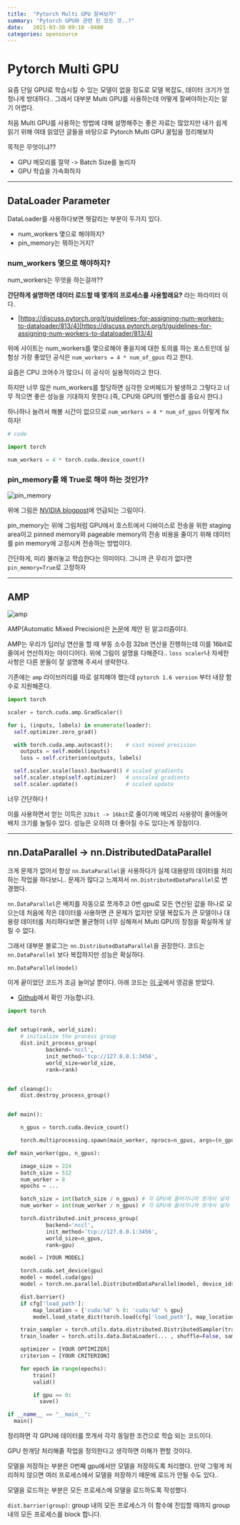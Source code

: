 ```yaml
---
title:  "Pytorch Multi GPU 잘써보자"
summary: "Pytorch GPU와 관련 된 모든 것..?"
date:   2021-03-30 09:10 -0400
categories: opensource
---
```


# Pytorch Multi GPU

요즘 단일 GPU로 학습시킬 수 있는 모델이 없을 정도로 모델 복잡도, 데이터 크기가 엄청나게 방대하다.. 그래서 대부분 Multi GPU를 사용하는데 어떻게 잘써야하는지는 알기 어렵다.

처음 Multi GPU를 사용하는 방법에 대해 설명해주는 좋은 자료는 많았지만 내가 쉽게 읽기 위해 여태 읽었던 글들을 바탕으로 Pytorch Multi GPU 꿀팁을 정리해보자

목적은 무엇이냐??

- GPU 메모리를 절약 -> Batch Size를 늘리자
- GPU 학습을 가속화하자

---

## DataLoader Parameter

DataLoader를 사용하다보면 헷갈리는 부분이 두가지 있다.

- num_workers 몇으로 해야하지?
- pin_memory는 뭐하는거지?

### num_workers 몇으로 해야하지?

num_workers는 무엇을 하는걸까??

**간단하게 설명하면 데이터 로드할 때 몇개의 프로세스를 사용할래요?** 라는 파라미터 이다.

- [https://discuss.pytorch.org/t/guidelines-for-assigning-num-workers-to-dataloader/813/4](https://discuss.pytorch.org/t/guidelines-for-assigning-num-workers-to-dataloader/813/4)

위에 사이트는 num_workers를 몇으로해야 좋을지에 대한 토의를 하는 포스트인데 실험상 가장 좋았던 공식은 `num_workers = 4 * num_of_gpus` 라고 한다.

요즘은 CPU 코어수가 많으니 이 공식이 실용적이라고 한다.

하지만 너무 많은 num_workers를 할당하면 심각한 오버헤드가 발생하고 그렇다고 너무 적으면 좋은 성능을 기대하지 못한다.(즉, CPU와 GPU의 밸런스를 중요시 한다.)

하나하나 늘려서 해볼 시간이 없으므로 `num_workers = 4 * num_of_gpus` 이렇게 fix하자!

```python
# code

import torch

num_workers = 4 * torch.cuda.device_count()

```

### pin_memory를 왜 True로 해야 하는 것인가?



![pin_memory](/assets/img/post_img/gpus/pin.png)



위에 그림은 [NVIDIA blogpost](https://developer.nvidia.com/blog/how-optimize-data-transfers-cuda-cc/)에 언급되는 그림이다.

pin_memory는 위에 그림처럼 GPU에서 호스트에서 디바이스로 전송을 위한 staging area이고 pinned memory와 pageable memory의 전송 비용을 줄이기 위해 데이터를 pin memory에 고정시켜 전송하는 방법이다.

간단하게, 미리 불러놓고 학습한다는 의미이다. 그니까 큰 무리가 없다면 `pin_memory=True`로 고정하자

---

## AMP



![amp](/assets/img/post_img/gpus/amp.png)



AMP(Automatic Mixed Precision)은 [논문](https://arxiv.org/abs/1710.03740)에 제안 된 알고리즘이다.

AMP는 우리가 딥러닝 연산을 할 때 부동 소수점 32bit 연산을 진행하는데 이를 16bit로 줄여서 연산하자는 아이디어다. 위에 그림이 설명을 다해준다.. `loss scaler`나 자세한 사항은 다른 분들이 잘 설명해 주셔서 생략한다.

기존에는 `amp` 라이브러리를 따로 설치해야 했는데 `pytorch 1.6 version` 부터 내장 함수로 지원해준다.

```python
import torch

scaler = torch.cuda.amp.GradScaler()

for i, (inputs, labels) in enumerate(loader):
  self.optimizer.zero_grad()

  with torch.cuda.amp.autocast():    # cast mixed precision
    outputs = self.model(inputs)
    loss = self.criterion(outputs, labels)

  self.scaler.scale(loss).backward() # scaled gradients
  self.scaler.step(self.optimizer)   # unscaled gradients
  self.scaler.update()               # scaled update
```

너무 간단하다 !

이를 사용하면서 얻는 이득은 `32bit -> 16bit`로 줄이기에 메모리 사용량이 줄어들어 배치 크기를 늘릴수 있다. 성능은 오히려 더 좋아질 수도 있다는게 장점이다.

---

## nn.DataParallel -> nn.DistributedDataParallel

크게 문제가 없어서 항상 `nn.DataParallel`을 사용하다가 실제 대용량의 데이터를 처리하는 작업을 하다보니.. 문제가 많다고 느껴져서 `nn.DistributedDataParallel`로 변경했다.

`nn.DataParallel`은 배치를 자동으로 쪼개주고 0번 gpu로 모든 연산된 값을 하나로 모으는데 처음에 작은 데이터를 사용하면 큰 문제가 없지만 모델 복잡도가 큰 모델이나 대용량 데이터를 처리하다보면 불균형이 너무 심해져서 Multi GPU의 장점을 확실하게 살릴 수 없다.

그래서 대부분 블로그는 `nn.DistributedDataParallel`을 권장한다. 코드는 `nn.DataParallel` 보다 복잡하지만 성능은 확실하다.

```
nn.DataParallel(model)
```

이게 끝이었던 코드가 조금 늘어날 뿐이다. 아래 코드는 [이 곳](https://blog.si-analytics.ai/12)에서 영감을 받았다.

- [Github](https://github.com/jjxxmiin/pytorch_multi_gpu)에서 확인 가능합니다.

```python
import torch


def setup(rank, world_size):
    # initialize the process group
    dist.init_process_group(
            backend='nccl',
            init_method='tcp://127.0.0.1:3456',
            world_size=world_size,
            rank=rank)


def cleanup():
    dist.destroy_process_group()


def main():

    n_gpus = torch.cuda.device_count()

    torch.multiprocessing.spawn(main_worker, nprocs=n_gpus, args=(n_gpus, ))

def main_worker(gpu, n_gpus):

    image_size = 224
    batch_size = 512
    num_worker = 8
    epochs = ...

    batch_size = int(batch_size / n_gpus) # 각 GPU에 들어가니까 쪼개서 넣자
    num_worker = int(num_worker / n_gpus) # 각 GPU에 들어가니까 쪼개서 넣자

    torch.distributed.init_process_group(
            backend='nccl',
            init_method='tcp://127.0.0.1:3456',
            world_size=n_gpus,
            rank=gpu)

    model = [YOUR MODEL]

    torch.cuda.set_device(gpu)
    model = model.cuda(gpu)
    model = torch.nn.parallel.DistributedDataParallel(model, device_ids=[gpu])

    dist.barrier()
    if cfg['load_path']:
        map_location = {'cuda:%d' % 0: 'cuda:%d' % gpu}
        model.load_state_dict(torch.load(cfg['load_path'], map_location=map_location))

    train_sampler = torch.utils.data.distributed.DistributedSampler(train_datasets)
    train_loader = torch.utils.data.DataLoader(... , shuffle=False, sampler=train_sampler)

    optimizer = [YOUR OPTIMIZER]
    criterion = [YOUR CRITERION]

    for epoch in range(epochs):
        train()
        valid()

        if gpu == 0:
          save()

if __name__ == "__main__":
  main()

```

정리하면 각 GPU에 데이터를 쪼개서 각각 동일한 조건으로 학습 되는 코드이다.

GPU 한개당 처리해줄 작업을 정의한다고 생각하면 이해가 편할 것이다.

모델을 저장하는 부분은 0번째 gpu에서만 모델을 저장하도록 처리했다. 만약 그렇게 처리하지 않으면 여러 프로세스에서 모델을 저장하기 때문에 로드가 안될 수도 있다..

모델을 로드하는 부분은 모든 프로세스에 모델을 로드하도록 작성했다.

`dist.barrier(group)`: group 내의 모든 프로세스가 이 함수에 진입할 때까지 group 내의 모든 프로세스를 block 합니다.
